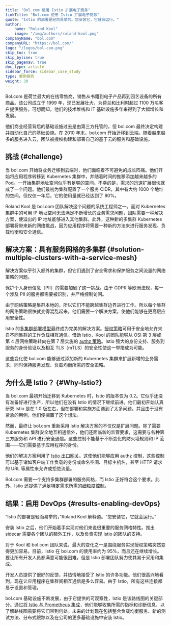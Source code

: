 ```yaml
---
title: "Bol.com 使用 Istio 扩展电子商务"
linkTitle: "Bol.com 使用 Istio 扩展电子商务"
quote: "Istio 的部署是轻而易举的。您安装它，它就会运行。"
author:
    name: "Roland Kool"
    image: "/img/authors/roland-kool.png"
companyName: "bol.com"
companyURL: "https://bol.com/"
logo: "/logos/bol-com.png"
skip_toc: true
skip_byline: true
skip_pagenav: true
doc_type: article
sidebar_force: sidebar_case_study
type: 案例探究
weight: 30
---
```


Bol.com 是荷兰最大的在线零售商，销售从书籍到电子产品再到园艺设备的所有商品。该公司成立于 1999 年，现已发展壮大，为荷兰和比利时超过 1100 万名客户提供服务。可想而知，他们的技术堆栈和 IT 基础设施多年来得到了大幅增长和发展。

他们商业经营背后的基础设施过去是由第三方托管的，但 bol.com 最终决定构建并自动化自己的基础设施。在 2010 年末，bol.com 开始迁移到云端。随着越来越多的服务进入云，团队被授权构建和部署自己的基于云的服务和基础设施。

## 挑战 {#challenge}

当 bol.com 开始将业务迁移到云端时，他们面临着不可避免的成长阵痛。他们开始将应用程序转移到 Kubernetes 集群中，并随着时间的推移添加越来越多的 Pod。一开始集群地址空间似乎有足够的空间。不幸的是，需求的迅速扩展很快就成了一个问题。他们最初为集群配置了一个服务 CIDR，其中有大约 1000 个地址的空间，但仅仅一年后，它的使用量就已经达到了 80%。

Roland Kool 是 bol.com 团队解决这个问题的系统工程师之一。面对 Kubernetes 集群中的可用 IP 地址空间无法满足不断增长的业务需求问题，团队需要一种解决方案，使溢出的 IP 地址能够进入其他集群。此外，这种新的多集群 Kubernetes 部署将带来新的网络挑战，因为应用程序将需要一种新的方法来进行服务发现、负载均衡和安全通信。

## 解决方案：具有服务网格的多集群 {#solution-multiple-clusters-with-a-service-mesh}

解决方案似乎引入额外的集群，但它们遇到了安全需求和保护服务之间流量的网络策略的问题。

保护个人身份信息（PII）的需要加剧了这一挑战。由于 GDPR 等欧洲法规，每一个涉及 PII 的服务都需要被识别，并严格控制访问。

由于网络策略是集群本地的，所以它们不能跨越集群边界进行工作。所以每个集群的网络策略很快就变得混乱起来。他们需要一个解决方案，使他们能够在更高层应用安全性。

Istio 的[多集群部署模型](/zh/docs/ops/deployment/deployment-models/#multiple-clusters)最终成为完美的解决方案。[授权策略](/zh/docs/reference/config/security/authorization-policy/)可用于安全地允许来自不同集群的工作负载相互通信。借助 Istio，Kool 的团队能够从 OSI 第 3 层或第 4 层网络策略转向在第 7 层实施的 [authz 策略](/zh/docs/tasks/security/authorization/authz-http/)。Istio 强大的身份支持、服务到服务的身份验证以及相互 TLS（mTLS）的安全性使这一举措成为可能。

这些变化使 bol.com 能够通过添加新的 Kubernetes 集群来扩展新增的业务需求，同时保持服务发现、负载均衡所需的安全策略。

## 为什么是 Istio？ {#Why-Istio?}

当 bol.com 最初开始迁移到 Kubernetes 时，Istio 的版本仅为 0.2。它似乎还没有准备好进行生产，所以他们在没有 Istio 的情况下继续前进。他们最初开始认真研究 Istio 是在 1.0 版左右，但在部署和实施方面遇到了太多问题。并且由于没有紧急的用例，他们便搁置了这个想法。

然而，最终让 bol.com 重新采用 Istio 解决方案的不仅仅是扩展问题。除了需要 Kubernetes 集群安全地互相通信外，他们还面临新的监管要求，这需要与各种第三方服务和 API 进行安全通信。这些控制不能基于不断变化的防火墙规则和 IP 范围——它们需要基于应用程序的身份。

他们的解决方案利用了 [Istio 出口网关](/zh/docs/tasks/traffic-management/egress/egress-gateway/)。这使他们能够应用 authz 控制，这些控制可以基于诸如客户端工作负载的身份或命名空间、目标主机名，甚至 HTTP 请求的 URL 等属性来允许或拒绝流量。

Bol.com 需要一个支持多集群部署的服务网格，而 Istio 正好符合这个要求。此外，Istio 还提供了满足特定需求所需的细粒度控制。

## 结果：启用 DevOps {#results-enabling-devOps}

“Istio 的部署是轻而易举的，”Roland Kool 解释道。“您安装它，它就会运行。”

安装 Istio 之后，他们开始着手实现对他们来说很重要的服务网格特性。推出 sidecar 需要各个团队的额外工作，以及负责实现 Istio 的团队的支持。

对于 Kool 和 bol.com 团队来说，最大的变化之一是围绕服务实现授权策略突然变得更加容易。目前，Istio 在 bol.com 的使用率约为 95%，而且还在继续增长。要让所有开发人员都满意可能很困难，但是 Istio 部署团队努力使其易于采用和集成。

开发人员提供了很好的反馈，并热情地接受了 Istio 的许多功能。他们很高兴地看到，现在让应用程序在集群间相互通信是多么容易。由于 Istio，所有这些连接都易于设置和管理。

bol.com 基础设施不断发展，由于它提供的可观察性，Istio 是该路线图的关键部分。通过[将 Istio 与 Prometheus 集成](/zh/docs/ops/integrations/prometheus/)，他们能够收集所需的指标和诊断信息，以了解路线图需要将它们带到何处。未来的计划现在包括整合负载均衡服务、新的测试方法、分布式跟踪以及在公司的更多基础设施中安装 Istio。
